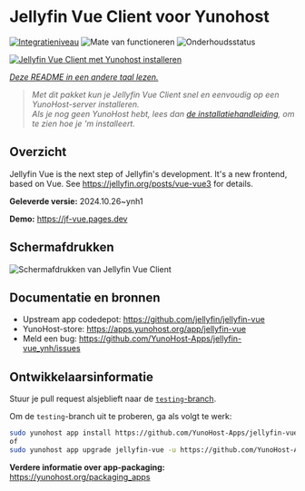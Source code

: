<!--
NB: Deze README is automatisch gegenereerd door <https://github.com/YunoHost/apps/tree/master/tools/readme_generator>
Hij mag NIET handmatig aangepast worden.
-->

# Jellyfin Vue Client voor Yunohost

[![Integratieniveau](https://dash.yunohost.org/integration/jellyfin-vue.svg)](https://ci-apps.yunohost.org/ci/apps/jellyfin-vue/) ![Mate van functioneren](https://ci-apps.yunohost.org/ci/badges/jellyfin-vue.status.svg) ![Onderhoudsstatus](https://ci-apps.yunohost.org/ci/badges/jellyfin-vue.maintain.svg)

[![Jellyfin Vue Client met Yunohost installeren](https://install-app.yunohost.org/install-with-yunohost.svg)](https://install-app.yunohost.org/?app=jellyfin-vue)

*[Deze README in een andere taal lezen.](./ALL_README.md)*

> *Met dit pakket kun je Jellyfin Vue Client snel en eenvoudig op een YunoHost-server installeren.*  
> *Als je nog geen YunoHost hebt, lees dan [de installatiehandleiding](https://yunohost.org/install), om te zien hoe je 'm installeert.*

## Overzicht

Jellyfin Vue is the next step of Jellyfin's development. It's a new frontend, based on Vue. See https://jellyfin.org/posts/vue-vue3 for details.


**Geleverde versie:** 2024.10.26~ynh1

**Demo:** <https://jf-vue.pages.dev>

## Schermafdrukken

![Schermafdrukken van Jellyfin Vue Client](./doc/screenshots/jellyfin-vue-homepage-2023-04.jpg)

## Documentatie en bronnen

- Upstream app codedepot: <https://github.com/jellyfin/jellyfin-vue>
- YunoHost-store: <https://apps.yunohost.org/app/jellyfin-vue>
- Meld een bug: <https://github.com/YunoHost-Apps/jellyfin-vue_ynh/issues>

## Ontwikkelaarsinformatie

Stuur je pull request alsjeblieft naar de [`testing`-branch](https://github.com/YunoHost-Apps/jellyfin-vue_ynh/tree/testing).

Om de `testing`-branch uit te proberen, ga als volgt te werk:

```bash
sudo yunohost app install https://github.com/YunoHost-Apps/jellyfin-vue_ynh/tree/testing --debug
of
sudo yunohost app upgrade jellyfin-vue -u https://github.com/YunoHost-Apps/jellyfin-vue_ynh/tree/testing --debug
```

**Verdere informatie over app-packaging:** <https://yunohost.org/packaging_apps>
